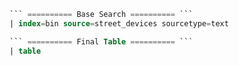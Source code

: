 
```sql
``` ========== Base Search ========== ```
| index=bin source=street_devices sourcetype=text

``` ========== Final Table ========== ```
| table
```
